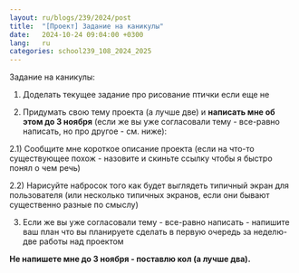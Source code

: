 ```yaml
---
layout: ru/blogs/239/2024/post
title:  "[Проект] Задание на каникулы"
date:   2024-10-24 09:04:00 +0300
lang:   ru
categories: school239_108_2024_2025
---
```


Задание на каникулы:

1) Доделать текущее задание про рисование птички если еще не

2) Придумать свою тему проекта (а лучше две) и **написать мне об этом до 3 ноября** (если же вы уже согласовали тему - все-равно написать, но про другое - см. ниже):

2.1) Сообщите мне короткое описание проекта (если на что-то существующее похож - назовите и скиньте ссылку чтобы я быстро понял о чем речь)

2.2) Нарисуйте набросок того как будет выглядеть типичный экран для пользователя (или несколько типичных экранов, если они бывают существенно разные по смыслу)

3) Если же вы уже согласовали тему - все-равно написать - напишите ваш план что вы планируете сделать в первую очередь за неделю-две работы над проектом

**Не напишете мне до 3 ноября - поставлю кол (а лучше два).**

